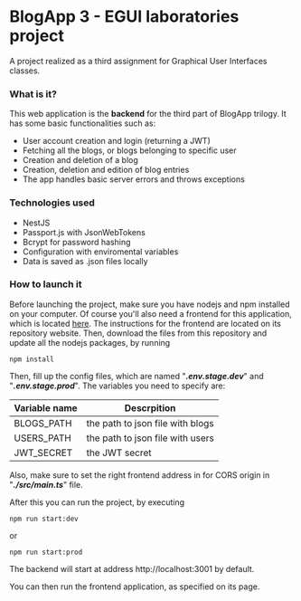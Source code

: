# BlogApp 3 - EGUI laboratories project
A project realized as a third assignment for Graphical User Interfaces classes.

### What is it?
This web application is the **backend** for the third part of BlogApp trilogy.
It has some basic functionalities such as:
* User account creation and login (returning a JWT)
* Fetching all the blogs, or blogs belonging to specific user
* Creation and deletion of a blog
* Creation, deletion and edition of blog entries
* The app handles basic server errors and throws exceptions


### Technologies used

* NestJS
* Passport.js with JsonWebTokens
* Bcrypt for password hashing
* Configuration with enviromental variables
* Data is saved as .json files locally


### How to launch it

Before launching the project, make sure you have nodejs and npm installed on your computer.
Of course you'll also need a frontend for this application, which is located [here](https://gitlab-stud.elka.pw.edu.pl/egui22l/Jakub_Radoslaw_Kliszko/egui22l-blogapp3-frontend). The instructions for the frontend are located on its repository website.
Then, download the files from this repository and update all the nodejs packages, by running

    npm install

Then, fill up the config files, which are named "***.env.stage.dev***" and "***.env.stage.prod***". 
The variables you need to specify are:

| Variable name | Descrpition                      |
| ------------- | -------------------------------- |
| BLOGS_PATH    | the path to json file with blogs |
| USERS_PATH    | the path to json file with users |
| JWT_SECRET    | the JWT secret                   |

Also, make sure to set the right frontend address in for CORS origin in "***./src/main.ts***" file.

After this you can run the project, by executing

    npm run start:dev

or

    npm run start:prod

The backend will start at address http://localhost:3001 by default.

You can then run the frontend application, as specified on its page.
